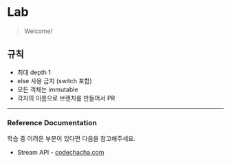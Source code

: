 # Lab

> Welcome!

## 규칙

- 최대 depth 1
- else 사용 금지 (switch 포함)
- 모든 객체는 immutable
- 각자의 이름으로 브랜치를 만들어서 PR

---

### Reference Documentation

학습 중 어려운 부분이 있다면 다음을 참고해주세요.

- Stream API - [codechacha.com](https://codechacha.com/ko/stream-creation/)
